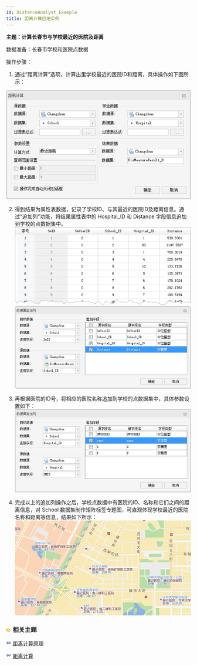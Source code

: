 ```yaml
---
id: DistanceAnalyst_Example
title: 距离计算应用实例
---
```

**主题：计算长春市与学校最近的医院及距离**

数据准备：长春市学校和医院点数据

操作步骤：

  1. 通过“距离计算”选项，计算出里学校最近的医院ID和距离，具体操作如下图所示：  
 
 ![](img/DistanceApplication1.png) 

  2. 得到结果为属性表数据，记录了学校ID、与其最近的医院ID及距离信息。通过“追加列”功能，将结果属性表中的 Hospital_ID 和 Distance 字段信息追加到学校的点数据集中。  <br/>![](img/DisMeasureResult1.png)  <br/>![](img/DistanceApplication2.png)  
  3. 再根据医院的ID号，将相应的医院名称追加到学校的点数据集中，具体参数设置如下： <br/> ![](img/DistanceApplication3.png)  

  4. 完成以上的追加列操作之后，学校点数据中有医院的ID、名称和它们之间的距离信息，对 School 数据集制作矩阵标签专题图，可直观体现学校最近的医院名称和距离等信息，结果如下所示：<br/>![](img/DistanceApplication4.png)  

  
### ![](../../../img/seealso.png) 相关主题

![](../../../img/smalltitle.png) [距离计算原理](DistanceMeasure_Theory)

![](../../../img/smalltitle.png) [距离计算](DistanceMeasure)